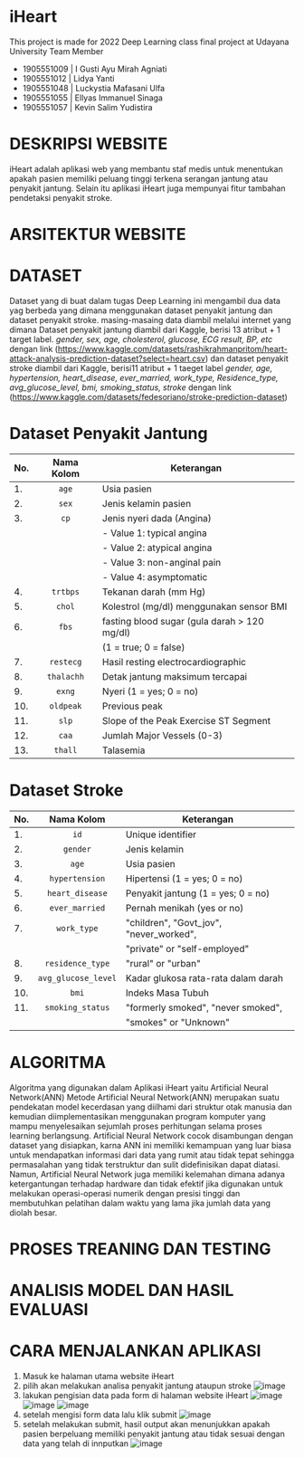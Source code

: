 # iHeart
This project is made for 2022 Deep Learning class final project at Udayana University
Team Member
- 1905551009 | I Gusti Ayu Mirah Agniati
- 1905551012 | Lidya Yanti	     
- 1905551048 | Luckystia Mafasani Ulfa	
- 1905551055 | Ellyas Immanuel Sinaga	
- 1905551057 | Kevin Salim Yudistira

# DESKRIPSI WEBSITE
iHeart adalah aplikasi web yang membantu staf medis untuk menentukan apakah pasien memiliki peluang tinggi terkena serangan jantung atau penyakit jantung. Selain itu aplikasi iHeart juga mempunyai fitur tambahan pendetaksi penyakit stroke. 

# ARSITEKTUR WEBSITE

# DATASET
Dataset yang di buat dalam tugas Deep Learning ini mengambil dua data yag berbeda yang dimana menggunakan dataset penyakit jantung dan dataset penyakit stroke. masing-masaing data diambil melalui internet yang dimana Dataset penyakit jantung diambil dari Kaggle, berisi 13 atribut + 1 target label. *gender, sex, age, cholesterol, glucose, ECG result, BP, etc* dengan link  (https://www.kaggle.com/datasets/rashikrahmanpritom/heart-attack-analysis-prediction-dataset?select=heart.csv) dan dataset penyakit stroke diambil dari Kaggle, berisi11 atribut + 1 taeget label *gender, age, hypertension, heart_disease, ever_married, work_type, Residence_type, avg_glucose_level, bmi, smoking_status, stroke* dengan link (https://www.kaggle.com/datasets/fedesoriano/stroke-prediction-dataset)

# Dataset Penyakit Jantung
| No. | Nama Kolom | Keterangan |
|-----| :--------: |------------|
|  1. | `age`      | Usia pasien                  |
|  2. | `sex`      | Jenis kelamin pasien         |
|  3. | `cp`       | Jenis nyeri dada (Angina)    |
|     |            | - Value 1: typical angina    |
|     |            | - Value 2: atypical angina   |
|     |            | - Value 3: non-anginal pain  |
|     |            | - Value 4: asymptomatic      |
|  4. | `trtbps`   | Tekanan darah (mm Hg)        |
|  5. | `chol`     | Kolestrol (mg/dl) menggunakan sensor BMI    |
|  6. | `fbs`      | fasting blood sugar (gula darah > 120 mg/dl)|
|     |            | (1 = true; 0 = false)        |
|  7. | `restecg`  | Hasil resting electrocardiographic          |
|  8. | `thalachh` | Detak jantung maksimum tercapai             |
|  9. | `exng`     | Nyeri (1 = yes; 0 = no)      |
| 10. | `oldpeak`  | Previous peak                |
| 11. | `slp`      | Slope of the Peak Exercise ST Segment       |
| 12. | `caa`      | Jumlah Major Vessels (0-3)   |
| 13. | `thall`    | Talasemia                    |


# Dataset Stroke
| No. | Nama Kolom | Keterangan |
|-----| :--------: |------------|
|  1. | `id`            | Unique identifier                       |
|  2. | `gender`        | Jenis kelamin                           |
|  3. | `age`           | Usia pasien                             |
|  4. | `hypertension`  | Hipertensi (1 = yes; 0 = no)            |
|  5. | `heart_disease` | Penyakit jantung (1 = yes; 0 = no)      |
|  6. | `ever_married`  | Pernah menikah (yes or no)              |
|  7. | `work_type`     | "children", "Govt_jov", "never_worked", |
|     |                 | "private" or "self-employed"            |
|  8. | `residence_type`|"rural" or "urban"                       |
|  9. | `avg_glucose_level` | Kadar glukosa rata-rata dalam darah |
|  10. | `bmi`          | Indeks Masa Tubuh                       |
|  11. | `smoking_status` | "formerly smoked", "never smoked",    |
|      |                |"smokes" or "Unknown"                    |

# ALGORITMA
Algoritma yang digunakan dalam Aplikasi iHeart yaitu Artificial Neural Network(ANN)
Metode Artificial Neural Network(ANN) merupakan suatu pendekatan model kecerdasan yang diilhami dari struktur otak manusia dan kemudian diimplementasikan menggunakan program komputer yang mampu menyelesaikan sejumlah proses perhitungan selama proses learning berlangsung. Artificial Neural Network cocok disambungan dengan dataset yang disiapkan, karna ANN ini memiliki kemampuan yang luar biasa untuk mendapatkan informasi dari data yang rumit atau tidak tepat sehingga permasalahan yang tidak terstruktur dan sulit didefinisikan dapat diatasi. Namun, Artificial Neural Network juga memiliki kelemahan dimana adanya ketergantungan terhadap hardware dan tidak efektif jika digunakan untuk melakukan operasi-operasi numerik dengan presisi tinggi dan membutuhkan pelatihan dalam waktu yang lama jika jumlah data yang diolah besar.

# PROSES TREANING DAN TESTING

# ANALISIS MODEL DAN HASIL EVALUASI

# CARA MENJALANKAN APLIKASI
1. Masuk ke halaman utama website iHeart 
2. pilih akan melakukan analisa penyakit jantung ataupun stroke
![image](https://user-images.githubusercontent.com/90238361/208703798-4c0a3fb4-6cec-4cd8-b11d-273e765a2b09.png)
3. lakukan pengisian data pada form di halaman website iHeart
![image](https://user-images.githubusercontent.com/90238361/208706274-3f521fdb-5fb4-463f-88c1-3304d525017a.png)
![image](https://user-images.githubusercontent.com/90238361/208705016-3e7b0adf-53ec-4612-bc50-cf89de4ac47e.png)
![image](https://user-images.githubusercontent.com/90238361/208705206-56b72dc2-5a2c-4548-9a74-59cd65af1904.png)
4. setelah mengisi form data lalu klik submit
![image](https://user-images.githubusercontent.com/90238361/208705463-1bedf317-f9a1-4f54-b7f6-fe0a1702104f.png)
5. setelah melakukan submit, hasil output akan menunjukkan apakah pasien berpeluang memiliki penyakit jantung atau tidak sesuai dengan data yang telah di innputkan
![image](https://user-images.githubusercontent.com/90238361/208706471-e20b8249-bc96-45ab-8882-b364805757e3.png)


